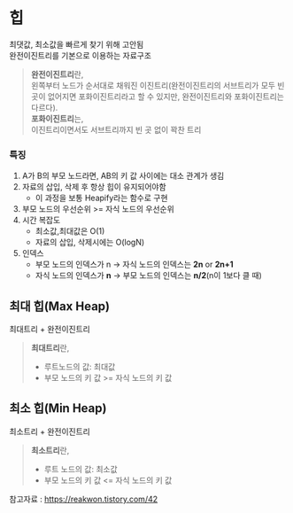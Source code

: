 # 힙
최댓값, 최소값을 빠르게 찾기 위해 고안됨    
완전이진트리를 기본으로 이용하는 자료구조 
> **완전이진트리**란,    
> 왼쪽부터 노드가 순서대로 채워진 이진트리(완전이진트리의 서브트리가 모두 빈 곳이 없어지면 포화이진트리라고 할 수 있지만, 완전이진트리와 포화이진트리는 다르다).    
> **포화이진트리**는,     
> 이진트리이면서도 서브트리까지 빈 곳 없이 꽉찬 트리

### 특징
1. A가 B의 부모 노드라면, AB의 키 값 사이에는 대소 관계가 생김
2. 자료의 삽입, 삭제 후 항상 힙이 유지되어야함
    * 이 과정을 보통 Heapify라는 함수로 구현
3. 부모 노드의 우선순위 >= 자식 노드의 우선순위
4. 시간 복잡도
    * 최소값,최대값은 O(1)
    * 자료의 삽입, 삭제시에는 O(logN)
5. 인덱스
    * 부모 노드의 인덱스가 n -> 자식 노드의 인덱스는 **2n** or **2n+1**
    * 자식 노드의 인덱스가 **n** -> 부모 노드의 인덱스는 **n/2**(n이 1보다 클 때)

## 최대 힙(Max Heap)
최대트리 + 완전이진트리
> **최대트리**란,    
>   * 루트노드의 값: 최대값
>   * 부모 노드의 키 값 >= 자식 노드의 키 값

## 최소 힙(Min Heap)
최소트리 + 완전이진트리
> **최소트리**란,
>   * 루트 노드의 값: 최소값
>   * 부모 노드의 키 값 <= 자식 노드의 키 값

참고자료 : https://reakwon.tistory.com/42